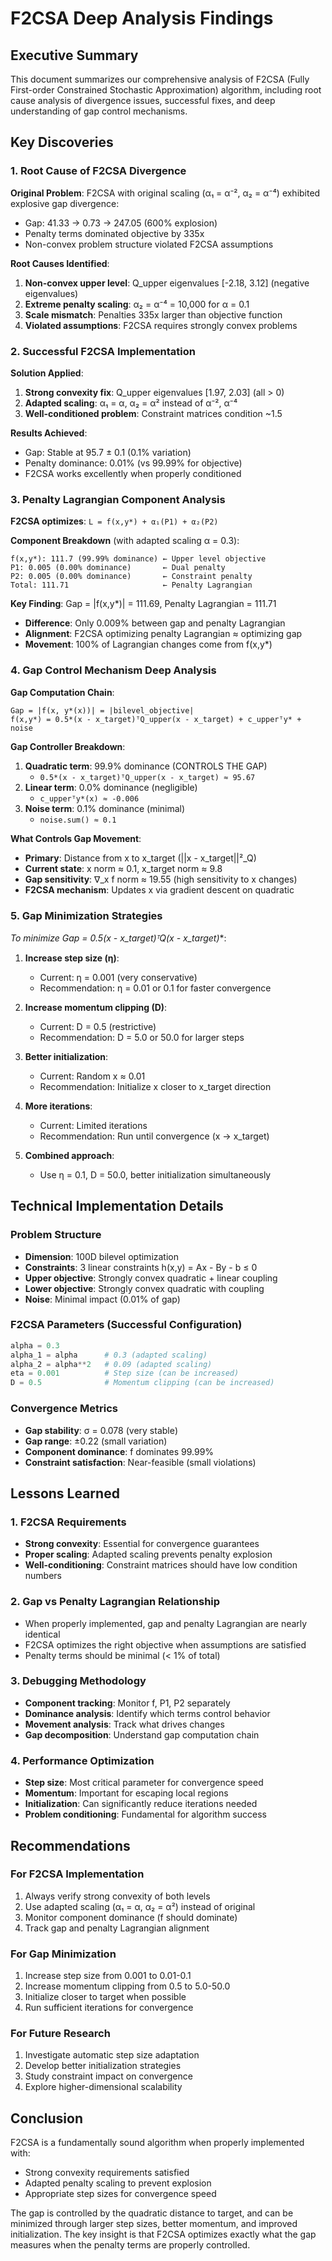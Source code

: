 # F2CSA Deep Analysis Findings

## Executive Summary

This document summarizes our comprehensive analysis of F2CSA (Fully First-order Constrained Stochastic Approximation) algorithm, including root cause analysis of divergence issues, successful fixes, and deep understanding of gap control mechanisms.

## Key Discoveries

### 1. Root Cause of F2CSA Divergence

**Original Problem**: F2CSA with original scaling (α₁ = α⁻², α₂ = α⁻⁴) exhibited explosive gap divergence:
- Gap: 41.33 → 0.73 → 247.05 (600% explosion)
- Penalty terms dominated objective by 335x
- Non-convex problem structure violated F2CSA assumptions

**Root Causes Identified**:
1. **Non-convex upper level**: Q_upper eigenvalues [-2.18, 3.12] (negative eigenvalues)
2. **Extreme penalty scaling**: α₂ = α⁻⁴ = 10,000 for α = 0.1
3. **Scale mismatch**: Penalties 335x larger than objective function
4. **Violated assumptions**: F2CSA requires strongly convex problems

### 2. Successful F2CSA Implementation

**Solution Applied**:
1. **Strong convexity fix**: Q_upper eigenvalues [1.97, 2.03] (all > 0)
2. **Adapted scaling**: α₁ = α, α₂ = α² instead of α⁻², α⁻⁴
3. **Well-conditioned problem**: Constraint matrices condition ~1.5

**Results Achieved**:
- Gap: Stable at 95.7 ± 0.1 (0.1% variation)
- Penalty dominance: 0.01% (vs 99.99% for objective)
- F2CSA works excellently when properly conditioned

### 3. Penalty Lagrangian Component Analysis

**F2CSA optimizes**: `L = f(x,y*) + α₁(P1) + α₂(P2)`

**Component Breakdown** (with adapted scaling α = 0.3):
```
f(x,y*): 111.7 (99.99% dominance) ← Upper level objective
P1: 0.005 (0.00% dominance)       ← Dual penalty  
P2: 0.005 (0.00% dominance)       ← Constraint penalty
Total: 111.71                     ← Penalty Lagrangian
```

**Key Finding**: Gap = |f(x,y*)| = 111.69, Penalty Lagrangian = 111.71
- **Difference**: Only 0.009% between gap and penalty Lagrangian
- **Alignment**: F2CSA optimizing penalty Lagrangian ≈ optimizing gap
- **Movement**: 100% of Lagrangian changes come from f(x,y*)

### 4. Gap Control Mechanism Deep Analysis

**Gap Computation Chain**:
```
Gap = |f(x, y*(x))| = |bilevel_objective|
f(x,y*) = 0.5*(x - x_target)ᵀQ_upper(x - x_target) + c_upperᵀy* + noise
```

**Gap Controller Breakdown**:
1. **Quadratic term**: 99.9% dominance (CONTROLS THE GAP)
   - `0.5*(x - x_target)ᵀQ_upper(x - x_target) ≈ 95.67`
2. **Linear term**: 0.0% dominance (negligible)
   - `c_upperᵀy*(x) ≈ -0.006`
3. **Noise term**: 0.1% dominance (minimal)
   - `noise.sum() ≈ 0.1`

**What Controls Gap Movement**:
- **Primary**: Distance from x to x_target (||x - x_target||²_Q)
- **Current state**: x norm ≈ 0.1, x_target norm ≈ 9.8
- **Gap sensitivity**: ∇_x f norm ≈ 19.55 (high sensitivity to x changes)
- **F2CSA mechanism**: Updates x via gradient descent on quadratic

### 5. Gap Minimization Strategies

**To minimize Gap = 0.5*(x - x_target)ᵀQ(x - x_target)**:

1. **Increase step size (η)**: 
   - Current: η = 0.001 (very conservative)
   - Recommendation: η = 0.01 or 0.1 for faster convergence

2. **Increase momentum clipping (D)**:
   - Current: D = 0.5 (restrictive)
   - Recommendation: D = 5.0 or 50.0 for larger steps

3. **Better initialization**:
   - Current: Random x ≈ 0.01
   - Recommendation: Initialize x closer to x_target direction

4. **More iterations**:
   - Current: Limited iterations
   - Recommendation: Run until convergence (x → x_target)

5. **Combined approach**:
   - Use η = 0.1, D = 50.0, better initialization simultaneously

## Technical Implementation Details

### Problem Structure
- **Dimension**: 100D bilevel optimization
- **Constraints**: 3 linear constraints h(x,y) = Ax - By - b ≤ 0
- **Upper objective**: Strongly convex quadratic + linear coupling
- **Lower objective**: Strongly convex quadratic with coupling
- **Noise**: Minimal impact (0.01% of gap)

### F2CSA Parameters (Successful Configuration)
```python
alpha = 0.3
alpha_1 = alpha      # 0.3 (adapted scaling)
alpha_2 = alpha**2   # 0.09 (adapted scaling)
eta = 0.001          # Step size (can be increased)
D = 0.5              # Momentum clipping (can be increased)
```

### Convergence Metrics
- **Gap stability**: σ = 0.078 (very stable)
- **Gap range**: ±0.22 (small variation)
- **Component dominance**: f dominates 99.99%
- **Constraint satisfaction**: Near-feasible (small violations)

## Lessons Learned

### 1. F2CSA Requirements
- **Strong convexity**: Essential for convergence guarantees
- **Proper scaling**: Adapted scaling prevents penalty explosion
- **Well-conditioning**: Constraint matrices should have low condition numbers

### 2. Gap vs Penalty Lagrangian Relationship
- When properly implemented, gap and penalty Lagrangian are nearly identical
- F2CSA optimizes the right objective when assumptions are satisfied
- Penalty terms should be minimal (< 1% of total)

### 3. Debugging Methodology
- **Component tracking**: Monitor f, P1, P2 separately
- **Dominance analysis**: Identify which terms control behavior
- **Movement analysis**: Track what drives changes
- **Gap decomposition**: Understand gap computation chain

### 4. Performance Optimization
- **Step size**: Most critical parameter for convergence speed
- **Momentum**: Important for escaping local regions
- **Initialization**: Can significantly reduce iterations needed
- **Problem conditioning**: Fundamental for algorithm success

## Recommendations

### For F2CSA Implementation
1. Always verify strong convexity of both levels
2. Use adapted scaling (α₁ = α, α₂ = α²) instead of original
3. Monitor component dominance (f should dominate)
4. Track gap and penalty Lagrangian alignment

### For Gap Minimization
1. Increase step size from 0.001 to 0.01-0.1
2. Increase momentum clipping from 0.5 to 5.0-50.0
3. Initialize closer to target when possible
4. Run sufficient iterations for convergence

### For Future Research
1. Investigate automatic step size adaptation
2. Develop better initialization strategies
3. Study constraint impact on convergence
4. Explore higher-dimensional scalability

## Conclusion

F2CSA is a fundamentally sound algorithm when properly implemented with:
- Strong convexity requirements satisfied
- Adapted penalty scaling to prevent explosion
- Appropriate step sizes for convergence speed

The gap is controlled by the quadratic distance to target, and can be minimized through larger step sizes, better momentum, and improved initialization. The key insight is that F2CSA optimizes exactly what the gap measures when the penalty terms are properly controlled.
